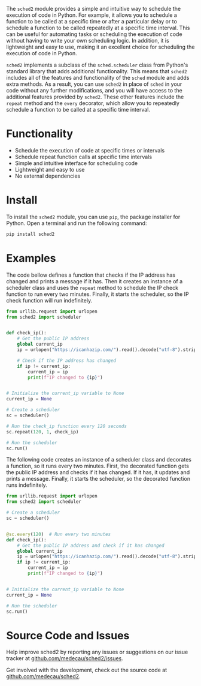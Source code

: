 The `sched2` module provides a simple and intuitive way to schedule the execution of code in Python. For example, it allows you to schedule a function to be called at a specific time or after a particular delay or to schedule a function to be called repeatedly at a specific time interval. This can be useful for automating tasks or scheduling the execution of code without having to write your own scheduling logic. In addition, it is lightweight and easy to use, making it an excellent choice for scheduling the execution of code in Python.

`sched2` implements a subclass of the `sched.scheduler` class from Python's standard library that adds additional functionality. This means that `sched2` includes all of the features and functionality of the `sched` module and adds extra methods. As a result, you can use `sched2` in place of `sched` in your code without any further modifications, and you will have access to the additional features provided by `sched2`. These other features include the `repeat` method and the `every` decorator, which allow you to repeatedly schedule a function to be called at a specific time interval.

# Functionality
- Schedule the execution of code at specific times or intervals
- Schedule repeat function calls at specific time intervals
- Simple and intuitive interface for scheduling code
- Lightweight and easy to use
- No external dependencies

# Install

To install the `sched2` module, you can use `pip`, the package installer for Python. Open a terminal and run the following command:

```bash
pip install sched2
```

# Examples

The code bellow defines a function that checks if the IP address has changed and prints a message if it has. Then it creates an instance of a scheduler class and uses the `repeat` method to schedule the IP check function to run every two minutes. Finally, it starts the scheduler, so the IP check function will run indefinitely.

```python
from urllib.request import urlopen
from sched2 import scheduler


def check_ip():
    # Get the public IP address
    global current_ip
    ip = urlopen("https://icanhazip.com/").read().decode("utf-8").strip()

    # Check if the IP address has changed
    if ip != current_ip:
        current_ip = ip
        print(f"IP changed to {ip}")


# Initialize the current_ip variable to None
current_ip = None

# Create a scheduler
sc = scheduler()

# Run the check_ip function every 120 seconds
sc.repeat(120, 1, check_ip)

# Run the scheduler
sc.run()
```

The following code creates an instance of a scheduler class and decorates a function, so it runs every two minutes. First, the decorated function gets the public IP address and checks if it has changed. If it has, it updates and prints a message. Finally, it starts the scheduler, so the decorated function runs indefinitely.

```python
from urllib.request import urlopen
from sched2 import scheduler

# Create a scheduler
sc = scheduler()


@sc.every(120)  # Run every two minutes
def check_ip():
    # Get the public IP address and check if it has changed
    global current_ip
    ip = urlopen("https://icanhazip.com/").read().decode("utf-8").strip()
    if ip != current_ip:
        current_ip = ip
        print(f"IP changed to {ip}")


# Initialize the current_ip variable to None
current_ip = None

# Run the scheduler
sc.run()
```

# Source Code and Issues

Help improve sched2 by reporting any issues or suggestions on our issue tracker at [github.com/medecau/sched2/issues](https://github.com/medecau/sched2/issues).

Get involved with the development, check out the source code at [github.com/medecau/sched2](https://github.com/medecau/sched2).
